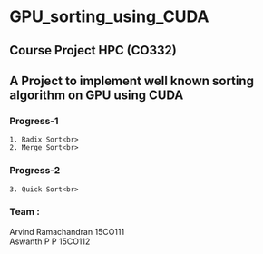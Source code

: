 # GPU_sorting_using_CUDA



## Course Project HPC (CO332) 
## A Project to implement well known sorting algorithm on GPU using CUDA 
 
### Progress-1<br>
    1. Radix Sort<br>
    2. Merge Sort<br>
    
### Progress-2
  	3. Quick Sort<br>
    
### Team :<br>
  Arvind Ramachandran 15CO111<br>
  Aswanth P P 15CO112<br>
